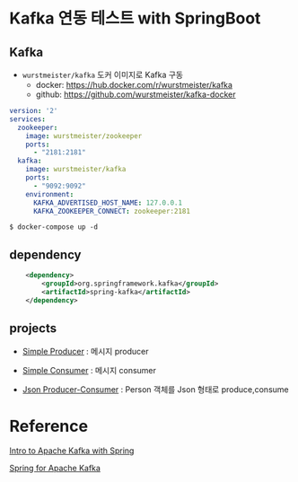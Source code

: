# Kafka 연동 테스트 with SpringBoot


## Kafka 

* `wurstmeister/kafka` 도커 이미지로 Kafka 구동
    * docker: https://hub.docker.com/r/wurstmeister/kafka
    * github: https://github.com/wurstmeister/kafka-docker
 
```yaml
version: '2'
services:
  zookeeper:
    image: wurstmeister/zookeeper
    ports:
      - "2181:2181"
  kafka:
    image: wurstmeister/kafka
    ports:
      - "9092:9092"
    environment:
      KAFKA_ADVERTISED_HOST_NAME: 127.0.0.1
      KAFKA_ZOOKEEPER_CONNECT: zookeeper:2181

```

```shell script
$ docker-compose up -d
```

## dependency
```xml
    <dependency>
        <groupId>org.springframework.kafka</groupId>
        <artifactId>spring-kafka</artifactId>
    </dependency>
```

## projects
* [Simple Producer](kafka-producer01/README.md)
: 메시지 producer

* [Simple Consumer](kafka-consumer01/README.md)
: 메시지 consumer

* [Json Producer-Consumer](kafka-json-producer-consumer/README.md)
: Person 객체를 Json 형태로 produce,consume


# Reference
[Intro to Apache Kafka with Spring](https://www.baeldung.com/spring-kafka)

[Spring for Apache Kafka](https://docs.spring.io/spring-kafka/reference/html/)
